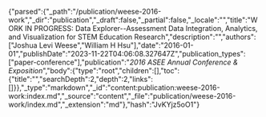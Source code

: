 {"parsed":{"_path":"/publication/weese-2016-work","_dir":"publication","_draft":false,"_partial":false,"_locale":"","title":"WORK IN PROGRESS: Data Explorer--Assessment Data Integration, Analytics, and Visualization for STEM Education Research","description":"","authors":["Joshua Levi Weese","William H Hsu"],"date":"2016-01-01","publishDate":"2023-11-22T04:06:08.327647Z","publication_types":["paper-conference"],"publication":"*2016 ASEE Annual Conference & Exposition*","body":{"type":"root","children":[],"toc":{"title":"","searchDepth":2,"depth":2,"links":[]}},"_type":"markdown","_id":"content:publication:weese-2016-work:index.md","_source":"content","_file":"publication/weese-2016-work/index.md","_extension":"md"},"hash":"JvKYjz5oO1"}